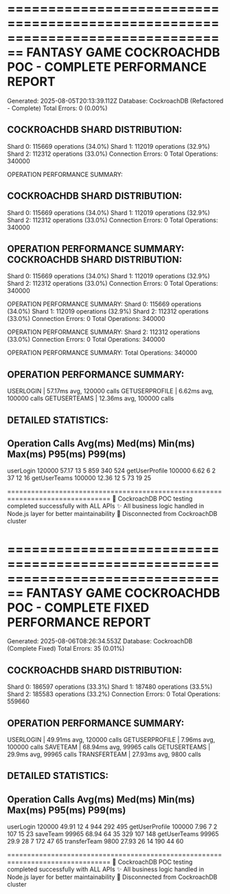 ================================================================================
FANTASY GAME COCKROACHDB POC - COMPLETE PERFORMANCE REPORT
================================================================================
Generated: 2025-08-05T20:13:39.112Z
Database: CockroachDB (Refactored - Complete)
Total Errors: 0 (0.00%)

COCKROACHDB SHARD DISTRIBUTION:
--------------------------------------------------
Shard 0: 115669 operations (34.0%)
Shard 1: 112019 operations (32.9%)
Shard 2: 112312 operations (33.0%)
Connection Errors: 0
Total Operations: 340000

OPERATION PERFORMANCE SUMMARY:

COCKROACHDB SHARD DISTRIBUTION:
--------------------------------------------------
Shard 0: 115669 operations (34.0%)
Shard 1: 112019 operations (32.9%)
Shard 2: 112312 operations (33.0%)
Connection Errors: 0
Total Operations: 340000

OPERATION PERFORMANCE SUMMARY:
COCKROACHDB SHARD DISTRIBUTION:
--------------------------------------------------
Shard 0: 115669 operations (34.0%)
Shard 1: 112019 operations (32.9%)
Shard 2: 112312 operations (33.0%)
Connection Errors: 0
Total Operations: 340000

OPERATION PERFORMANCE SUMMARY:
Shard 0: 115669 operations (34.0%)
Shard 1: 112019 operations (32.9%)
Shard 2: 112312 operations (33.0%)
Connection Errors: 0
Total Operations: 340000

OPERATION PERFORMANCE SUMMARY:
Shard 2: 112312 operations (33.0%)
Connection Errors: 0
Total Operations: 340000

OPERATION PERFORMANCE SUMMARY:
Total Operations: 340000

OPERATION PERFORMANCE SUMMARY:
--------------------------------------------------
USERLOGIN            | 57.17ms avg, 120000 calls
GETUSERPROFILE       | 6.62ms avg, 100000 calls
GETUSERTEAMS         | 12.36ms avg, 100000 calls

DETAILED STATISTICS:
--------------------------------------------------------------------------------
Operation       Calls    Avg(ms)  Med(ms)  Min(ms)  Max(ms)  P95(ms)  P99(ms)
--------------------------------------------------------------------------------
userLogin       120000   57.17    13       5        859      340      524
getUserProfile  100000   6.62     6        2        37       12       16
getUserTeams    100000   12.36    12       5        73       19       25

================================================================================
🎉 CockroachDB POC testing completed successfully with ALL APIs
✨ All business logic handled in Node.js layer for better maintainability
🔌 Disconnected from CockroachDB cluster

================================================================================
FANTASY GAME COCKROACHDB POC - COMPLETE FIXED PERFORMANCE REPORT
================================================================================
Generated: 2025-08-06T08:26:34.553Z
Database: CockroachDB (Complete Fixed)
Total Errors: 35 (0.01%)

COCKROACHDB SHARD DISTRIBUTION:
--------------------------------------------------
Shard 0: 186597 operations (33.3%)
Shard 1: 187480 operations (33.5%)
Shard 2: 185583 operations (33.2%)
Connection Errors: 0
Total Operations: 559660

OPERATION PERFORMANCE SUMMARY:
--------------------------------------------------
USERLOGIN            | 49.91ms avg, 120000 calls
GETUSERPROFILE       | 7.96ms avg, 100000 calls
SAVETEAM             | 68.94ms avg, 99965 calls
GETUSERTEAMS         | 29.9ms avg, 99965 calls
TRANSFERTEAM         | 27.93ms avg, 9800 calls

DETAILED STATISTICS:
--------------------------------------------------------------------------------
Operation       Calls    Avg(ms)  Med(ms)  Min(ms)  Max(ms)  P95(ms)  P99(ms)
--------------------------------------------------------------------------------
userLogin       120000   49.91    12       4        944      292      495
getUserProfile  100000   7.96     7        2        107      15       23
saveTeam        99965    68.94    64       35       329      107      148
getUserTeams    99965    29.9     28       7        172      47       65
transferTeam    9800     27.93    26       14       190      44       60

================================================================================
🎉 CockroachDB POC testing completed successfully with ALL APIs
✨ All business logic handled in Node.js layer for better maintainability
🔌 Disconnected from CockroachDB cluster